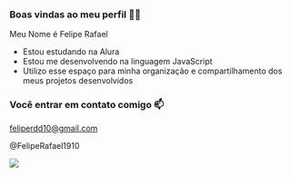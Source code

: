 ### Boas vindas ao meu perfil 🖤🤍

Meu Nome é Felipe Rafael

- Estou estudando na Alura
- Estou me desenvolvendo na linguagem JavaScript
- Utilizo esse espaço para minha organização e compartilhamento dos meus projetos desenvolvidos

### Você entrar em contato comigo 📫

feliperdd10@gmail.com

@FelipeRafael1910

![](https://media1.tenor.com/m/4tdgVCWep1IAAAAd/regele-fotbalului-regele.gif)
